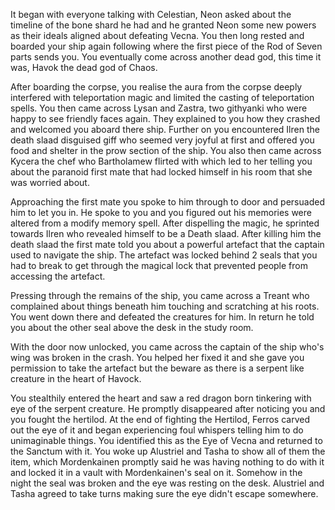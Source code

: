 It began with everyone talking with Celestian, Neon asked about the timeline of the bone shard he had and he granted Neon some new powers as their ideals aligned about defeating Vecna. You then long rested and boarded your ship again following where the first piece of the Rod of Seven parts sends you. You eventually come across another dead god, this time it was, Havok the dead god of Chaos. 

After boarding the corpse, you realise the aura from the corpse deeply interfered with teleportation magic and limited the casting of teleportation spells. You then came across Lysan and Zastra, two githyanki who were happy to see friendly faces again. They explained to you how they crashed and welcomed you aboard there ship. Further on you encountered Ilren the death slaad disguised giff who seemed very joyful at first and offered you food and shelter in the prow section of the ship. You also then came across Kycera the chef who Bartholamew flirted with which led to her telling you about the paranoid first mate that had locked himself in his room that she was worried about.

Approaching the first mate you spoke to him through to door and persuaded him to let you in. He spoke to you and you figured out his memories were altered from a modify memory spell. After dispelling the magic, he sprinted towards Ilren who revealed himself to be a Death slaad. After killing him the death slaad the first mate told you about a powerful artefact that the captain used to navigate the ship. The artefact was locked behind 2 seals that you had to break to get through the magical lock that prevented people from accessing the artefact. 

Pressing through the remains of the ship, you came across a Treant who complained about things beneath him touching and scratching at his roots. You went down there and defeated the creatures for him. In return he told you about the other seal above the desk in the study room.

With the door now unlocked, you came across the captain of the ship who's wing was broken in the crash. You helped her fixed it and she gave you permission to take the artefact but the beware as there is a serpent like creature in the heart of Havock.

You stealthily entered the heart and saw a red dragon born tinkering with eye of the serpent creature. He promptly disappeared after noticing you and you fought the hertilod. At the end of fighting the Hertilod, Ferros carved out the eye of it and began experiencing foul whispers telling him to do unimaginable things. You identified this as the Eye of Vecna and returned to the Sanctum with it. You woke up Alustriel and Tasha to show all of them the item, which Mordenkainen promptly said he was having nothing to do with it and locked it in a vault with Mordenkainen's seal on it. Somehow in the night the seal was broken and the eye was resting on the desk. Alustriel and Tasha agreed to take turns making sure the eye didn't escape somewhere.